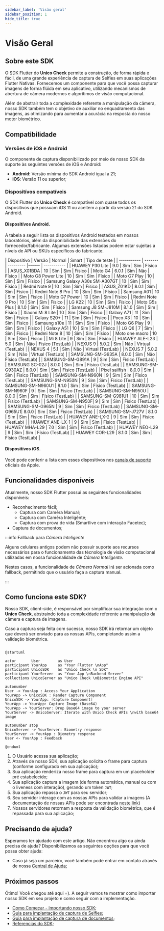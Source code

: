 ```yaml
---
sidebar_label: 'Visão geral'
sidebar_position: 1
hide_title: true
---
```


# Visão Geral

## Sobre este SDK

O SDK Flutter do **Unico Check** permite a construção, de forma rápida e fácil, de uma grande experiência de captura de Selfies em suas aplicações Flutter Nativas. Fornecemos um componente para que você possa capturar imagens de forma flúida em seu aplicativo, utilizando mecanismos de abertura de câmera modernos e algorítimos de visão computacional.

Além de abstrair toda a complexidade referente a manipulação da câmera, nosso SDK também tem o objetivo de auxiliar no enquadramento das imagens, as otimizando para aumentar a acurácia na resposta do nosso motor biométrico.

## Compatibilidade

### Versões de iOS e Android

O componente de captura disponibilizado por meio de nosso SDK da suporte às seguintes versões de iOS e Android:
- **Android**: Versão mínima do SDK Android igual a 21;
- **iOS**: Versão 11 ou superior;

### Dispositívos compatíveis

O SDK Flutter do **Unico Check** é compatível com quase todos os dispositivos que possuam iOS 11 ou aceitem a partir da versão 21 do SDK Android. 

#### Dispositívos Android.

A tabela a seguir lista os dispositivos Android testados em nossos laboratórios, além da disponibilidade das extensões do fornecedor/fabricante. Algumas extensões listadas podem estar sujeitas a níveis de API ou SKUs específicos do fabricante.

| Dispositivo |	Versão	| Normal	| Smart	| Tipo de teste |
| ----------- | ------- | --------- |------ | ----------- |
| HUAWEY P30 Lite   | 9.0	| Sim	| Sim	| Físico |
| ASUS_X01BDA	    | 10	| Sim	| Sim	| Físico |
| Moto G4	        | 6.0.1	| Sim	| Não	| Físico |
| Moto G8 Power Lite | 10	| Sim	| Sim	| Físico |
| Moto G7 Play | 10 | Sim	| Sim	| Físico |
| Samsung Galaxy A30s SM-A307GT | 10	| Sim	| Sim	| Físico |
| Redmi Note 9 | 10	| Sim	| Sim	| Físico |
| ASUS_Z01KD | 8.0.1	| Sim	| Sim	| Físico |
| Redmi Note 8 Pro | 10	| Sim	| Sim	| Físico |
| Samsung A01 | 10	| Sim	| Sim	| Físico |
| Moto G7 Power | 10	| Sim	| Sim	| Físico |
| Redmi Note 9 Pro | 10	| Sim	| Sim	| Físico |
| LG K22 | 10	| Sim	| Sim	| Físico |
| Moto G5s Plus | 8.1.0	| Sim	| Sim	| Físico |
| Samsung J8 SM-J810M | 8.1.0	| Sim	| Sim	| Físico |
| Xiaomi Mi 8 Lite | 10	| Sim	| Sim	| Físico |
| Galaxy A71 | 11	| Sim	| Sim	| Físico |
| Galaxy S20+ | 11	| Sim	| Sim	| Físico |
| Poco X3 | 10	| Sim	| Sim	| Físico |
| Samsung s10e | 11	| Sim	| Sim	| Físico |
| Moto G6 Play | 9	| Sim	| Sim	| Físico |
| Galaxy A51 | 10	| Sim	| Sim	| Físico |
| LG Q6	| 7	| Sim	| Sim	| Físico |
| Redmi Note 8 | 10	| Sim	| Sim	| Físico |
| Moto one macro | 10	| Sim	| Sim	| Físico |
| Mi 8 Lite | 9	| Sim	| Sim	| Físico |
| HUAWEY ALE-L23 | 5.0	 | Sim	| Não	| Físico (TestLab) |
| NEXUS 9 | 5.0.2	 | Sim	| Não	| Virtual (TestLab) |
| NEXUS 4 | 5.1 | Sim	| Não	| Virtual (TestLab) |
| NEXUS 7 | 5.0.2 | 	Sim	| Não	| Virtual (TestLab) |
| SAMSUNG-SM-G935A | 8.0.0	 | Sim	| Não	| Físico (TestLab) |
| SAMSUNG-SM-G891A | 9 | Sim	| Sim	| Físico (TestLab) |
| SAMSUNG SC-02J | 8.0.0 | Sim	| Sim	| Físico (TestLab) |
| SAMSUNG-SM-G930AZ | 8.0.0 | Sim	| Sim	| Físico (TestLab) |
| Pixel sailfish | 8.0.0 | Sim	| Sim	| Físico (TestLab) |
| SAMSUNG-SM-N960N | 9 | Sim	| Sim	| Físico (TestLab) |
| SAMSUNG-SM-N950N | 9 | Sim	| Sim	| Físico (TestLab) |
| SAMSUNG-SM-N960U1 | 8.1.0 | Sim	| Sim	| Físico (TestLab) |
| SAMSUNG-SM-N960F | 9 | Sim	| Sim	| Físico (TestLab) |
| SAMSUNG-SM-N950U | 8.0.0 | Sim	| Sim	| Físico (TestLab) |
| SAMSUNG-SM-G981U1 |  10 | Sim	| Sim	| Físico (TestLab) |
| SAMSUNG-SM-N950F|  9 | Sim	| Sim	| Físico (TestLab) |
| SAMSUNG-SM-G965N | 9 | Sim	| Sim	| Físico (TestLab) |
| SAMSUNG-SM-G965U1| 8.0.0 | Sim	| Sim	| Físico (TestLab) |
| SAMSUNG-SM-J727V | 8.1.0 | Sim	| Sim	| Físico (TestLab) |
| HUAWEY ANE-LX-2 | 9 | Sim	| Sim	| Físico (TestLab) |
| HUAWEY ANE-LX-1 | 9  | Sim	| Sim	| Físico (TestLab) |
| HUAWEY MHA-L29 | 7.0  | Sim	| Sim	| Físico (TestLab) |
| HUAWEY NEO-L29 | 9  | Sim	| Sim	| Físico (TestLab) |
| HUAWEY COR-L29 | 8.1.0  | Sim	| Sim	| Físico (TestLab) |

#### Dispositívos iOS.

Você pode conferir a lista com esses dispositivos nos [canais de suporte](https://support.apple.com/pt-br/HT209574) oficiais da Apple.

## Funcionalidades disponíveis 

Atualmente, nosso SDK Flutter possui as seguintes funcionalidades disponíveis:

- Reconhecimento fácil;
    - Captura com Camêra Manual;
    - Captura com Camêra Inteligênte;
    - Captura com prova de vida (Smartlive com interação Facetec);
- Captura de documentos;

:::info Fallback para *Câmera Inteligente* 

Alguns celulares antigos podem não possuir suporte aos recursos necessários para o funcionamento das técnologia de visão computacional utilizadas em nossa funcionalidade de *Câmera Inteligente*.

Nestes casos, a funcionalidade de *Câmera Normal* irá ser acionada como fallback, permitindo que o usuário faça a captura manual.

:::

## Como funciona este SDK?

Nosso SDK, client-side, é responsável por simplificar sua integração com o **Unico Check**, abstraindo toda a complexidade referente a manipulação da câmera e captura de imagens.

Caso a captura seja feita com sucesso, nosso SDK irá retornar um objeto que deverá ser enviado para as nossas APIs, completando assim a validação biométrica.


```plantuml Your title

@startuml

actor       User        as User
participant YourApp     as "Your Flutter \nApp"
participant UnicoSDK    as "Unico Check \n SDK"
participant YourServer  as "Your App \nBackend Server"
collections UnicoServer as "Unico Check \nBiometric Engine API"

autonumber
User -> YourApp : Access Your Application
YourApp -> UnicoSDK : Render Capture Component
UnicoSDK -> YourApp: [Capture Component]
YourApp -> YourApp: Capture Image (Base64)
YourApp -> YourServer: Drop Base64 image to your server  
YourServer -> UnicoServer: Iterate with Unico Check APIs \nwith base64 image

autonumber stop
UnicoServer -> YourServer: Biometry response 
YourServer -> YourApp : Biometry response
User <- YourApp : Feedback

@enduml

```

1. O Usuário acessa sua aplicação;
2. Através de nosso SDK, sua aplicação solicita o frame para captura (conforme configurado em sua aplicação);
3. Sua aplicação renderiza nosso frame para captura em um placeholder pré estabelecido;
4. Sua aplicação captura a imagem (de forma automática, manual ou com o liveness com interação), gerando um token `JWT`;
5. Sua aplicação repassa o `JWT` para seu servidor; 
6. Seu servidor interage com as nossas APIs para validar a imagens (A documentação de nossas APIs pode ser encontrada [neste link](https://www3.acesso.io/identity/services/v3/docs/))
7. Nossos servidores retornam a resposta da validação biométrica, que é repassada para sua aplicação;

## Precisando de ajuda?

Esperamos ter ajudado com este artigo. Não encontrou algo ou ainda precisa de ajuda? Disponibilizamos as seguintes opções para que você possa obter ajuda:

- Caso já seja um parceiro, você também pode entrar em contato através de nossa [Central de Ajuda](https://ajuda.unico.io/hc/pt-br/categories/360002344171);

## Próximos passos

Ótimo! Você chegou até aqui =). A seguir vamos te mostrar como importar nosso SDK em seu projeto e como seguir com a implementação.

- [Como Começar - Importando nosso SDK](como-comecar);
- [Guia para implantação de captura de Selfies](fluxos/captura-selfies);
- [Guia para implantação de captura de documentos](fluxos/captura-documentos);
- [Referencias do SDK](referencias);